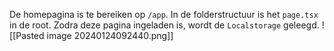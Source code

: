 De homepagina is te bereiken op `/app`. In de folderstructuur is het `page.tsx` in de root. 
Zodra deze pagina ingeladen is, wordt de `Localstorage` geleegd. 
![[Pasted image 20240124092440.png]]
